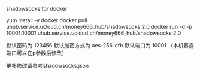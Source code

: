 shadowsocks for docker

yum install -y docker 
docker pull uhub.service.ucloud.cn/money666_hub/shadowsocks:2.0
docker run -d  -p 10001:10001 uhub.service.ucloud.cn/money666_hub/shadowsocks:2.0

默认密码为 123456
默认加密方式为 aes-256-cfb
默认端口为 10001 （本机暴露端口可以在p参数后修改）

更多修改请参考shadowsocks.json


